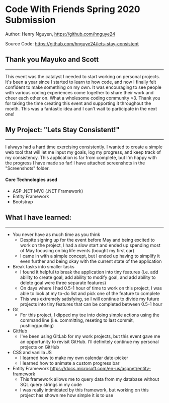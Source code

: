 # Code With Friends Spring 2020 Submission
Author: Henry Nguyen, https://github.com/hnguye24

Source Code: https://github.com/hnguye24/lets-stay-consistent

## Thank you Mayuko and Scott
---
This event was the catalyst I needed to start working on personal projects. It's been a year since I started to learn to how code, and now I finally felt confident to make something on my own. It was encouraging to see people with various coding experiences come together to share their work and cheer each other on. What a wholesome coding community <3. Thank you for taking the time creating this event and supporting it throughout the month. This was a fantastic idea and I can't wait to participate in the next one!

## My Project: "Lets Stay Consistent!"
---
I always had a hard time exercising consistently. I wanted to create a simple web tool that will let me input my goals, log my progress, and keep track of my consistency. This application is far from complete, but I'm happy with the progress I have made so far! I have attached screenshots in the "Screenshots" folder.
#### Core Technologies used
* ASP .NET MVC (.NET Framework)
* Entity Framework
* Bootstrap

## What I have learned:
---
* You never have as much time as you think
    * Despite signing up for the event before May and being excited to work on the project, I had a slow start and ended up spending most of May focusing on big life events (bought my first car)
    * I came in with a simple concept, but I ended up having to simplify it even further and being okay with the current state of the application
* Break tasks into smaller tasks
    * I found it helpful to break the application into tiny features (i.e. add ability to create goal, add ability to modify goal, and add ability to delete goal were three separate features)
    * On days where I had 0.5-1 hour of time to work on this project, I was able to look at my to-do list and pick one of the feature to complete
    * This was extremely satisfying, so I will continue to divide my future projects into tiny features that can be completed between 0.5-1 hour
* Git
    * For this project, I dipped my toe into doing simple actions using the command line (i.e. committing, reseting to last commit, pushing/pulling)
* GitHub
    * I've been using GitLab for my work projects, but this event gave me an opportunity to revisit GitHub. I'll definitely continue my personal projects on GitHub
* CSS and vanilla JS
    * I learned how to make my own calendar date-picker
    * I learned how to animate a custom progress bar
* Entity Framework https://docs.microsoft.com/en-us/aspnet/entity-framework
    * This framework allows me to query data from my database without SQL query strings in my code
    * I was really intimidated by this framework, but working on this project has shown me how simple it is to use
